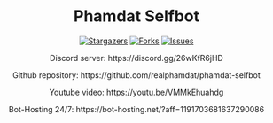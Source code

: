 <div align="center">
  <h1>Phamdat Selfbot</h1>

  [![Stargazers](https://img.shields.io/github/stars/realphamdat/phamdat-selfbot?style=for-the-badge&logo=&color=blue)](https://github.com/realphamdat/phamdat-selfbot/stargazers)
  [![Forks](https://img.shields.io/github/forks/realphamdat/phamdat-selfbot?style=for-the-badge&logo=&color=blue)](https://github.com/realphamdat/phamdat-selfbot/network/members)
  [![Issues](https://img.shields.io/github/issues/realphamdat/phamdat-selfbot?style=for-the-badge&logo=&color=informational)](https://github.com/realphamdat/phamdat-selfbot/issues)

  <p>Discord server: https://discord.gg/26wKfR6jHD</p>
  <p>Github repository: https://github.com/realphamdat/phamdat-selfbot</p>
  <p>Youtube video: https://youtu.be/VMMkEhuahdg</p>
  <p>Bot-Hosting 24/7: https://bot-hosting.net/?aff=1191703681637290086</p>
</div>
